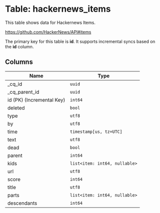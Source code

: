 # Table: hackernews_items

This table shows data for Hackernews Items.

https://github.com/HackerNews/API#items

The primary key for this table is **id**.
It supports incremental syncs based on the **id** column.

## Columns

| Name          | Type          |
| ------------- | ------------- |
|_cq_id|`uuid`|
|_cq_parent_id|`uuid`|
|id (PK) (Incremental Key)|`int64`|
|deleted|`bool`|
|type|`utf8`|
|by|`utf8`|
|time|`timestamp[us, tz=UTC]`|
|text|`utf8`|
|dead|`bool`|
|parent|`int64`|
|kids|`list<item: int64, nullable>`|
|url|`utf8`|
|score|`int64`|
|title|`utf8`|
|parts|`list<item: int64, nullable>`|
|descendants|`int64`|